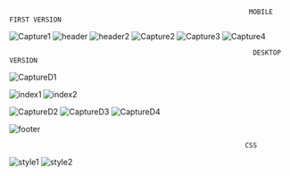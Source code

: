                                                                 MOBILE FIRST VERSION

![Capture1](https://user-images.githubusercontent.com/99449649/174932371-03f7a382-6fb9-4a38-8a5b-747a59e3e70c.JPG)
![header](https://user-images.githubusercontent.com/99449649/215290061-ce5ab0b7-0a64-4b6a-ad08-7508a0fd3710.JPG)
![header2](https://user-images.githubusercontent.com/99449649/215290159-1ac18f5c-1635-42f9-9001-dde94cf55a7c.JPG)
![Capture2](https://user-images.githubusercontent.com/99449649/174932871-9a836fea-591c-490f-bda1-fb5de46ef32d.JPG)
![Capture3](https://user-images.githubusercontent.com/99449649/174932872-403a21fe-89a8-457b-a9d9-c02c964d7cfb.JPG)
![Capture4](https://user-images.githubusercontent.com/99449649/174932876-2fa04e41-160b-4b38-99c3-7e51b0627105.JPG)

                                                                 DESKTOP VERSION
![CaptureD1](https://user-images.githubusercontent.com/99449649/174933229-72c1f488-07c5-4d51-b421-ae04d553ca3c.JPG)

![index1](https://user-images.githubusercontent.com/99449649/215290200-1228ce51-049a-47ea-a1c4-73ae6dfbe785.JPG)
![index2](https://user-images.githubusercontent.com/99449649/215290203-b61d418c-3b8d-4ad9-a2a6-d6afcc667baa.JPG)

![CaptureD2](https://user-images.githubusercontent.com/99449649/174933233-cd86bdb5-01c9-45f9-80c7-c0e0facd16f8.JPG)
![CaptureD3](https://user-images.githubusercontent.com/99449649/174933235-8b46b683-5b9f-47f5-8cc5-7852f0b43501.JPG)
![CaptureD4](https://user-images.githubusercontent.com/99449649/174933237-ff910ca3-6ee9-42d8-b3d4-5d8b222ca8da.JPG)


![footer](https://user-images.githubusercontent.com/99449649/215290212-dbf7d63c-1e43-4e57-a377-4cf29a78ab02.JPG)
                                                               
                                                               CSS
![style1](https://user-images.githubusercontent.com/99449649/215290443-d55b2b29-e87a-4c9a-b30b-9a6d5c37e3fb.JPG)
![style2](https://user-images.githubusercontent.com/99449649/215290448-45a24c9f-6beb-4178-afe8-f4dd37810600.JPG)

